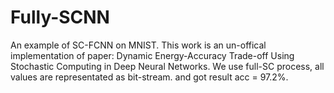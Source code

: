 # Fully-SCNN
An example of SC-FCNN on MNIST. This work is an un-offical implementation of paper: Dynamic Energy-Accuracy Trade-off Using Stochastic Computing in Deep Neural Networks. We use full-SC process, all values are representated as bit-stream. and got result acc = 97.2%.

